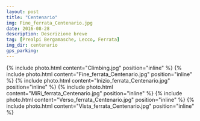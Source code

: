 ```yaml
---
layout: post
title: "Centenario"
img: Fine_ferrata_Centenario.jpg
date: 2016-08-28
description: Descrizione breve
tag: [Prealpi Bergamasche, Lecco, Ferrata]
img_dir: centenario
gps_parking:
---
```

<div>
{% include photo.html content="Climbing.jpg" position="inline" %}
{% include photo.html content="Fine_ferrata_Centenario.jpg" position="inline" %}
{% include photo.html content="Inizio_ferrata_Centenario.jpg" position="inline" %}
{% include photo.html content="MiRi_ferrata_Centenario.jpg" position="inline" %}
{% include photo.html content="Verso_ferrata_Centenario.jpg" position="inline" %}
{% include photo.html content="Vista_ferrata_Centenario.jpg" position="inline" %}
</div>
